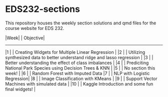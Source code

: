# EDS232-sections
This repository houses the weekly section solutions and qmd files for the course website for EDS 232. 


|Week| | Objective|
-----  -----------
|1   | | Creating Widgets for Multiple Linear Regression |
|2   | | Utilizing synthesized data to better understand ridge and lasso regression |
|3   | | Better understanding the effect of class imbalances |
|4   | | Prediciting National Park Species using Decision Trees & KNN |
|5   | | No section this week! |
|6   | | Random Forest with Imputed Data 
|7   | | NLP with Logistic Regression|
|8   | | Image Classification with KMeans |
|9   | |  Support Vector Machines with simulated data  |
|10  | |  Kaggle Introduction and some fun final widgets! |
